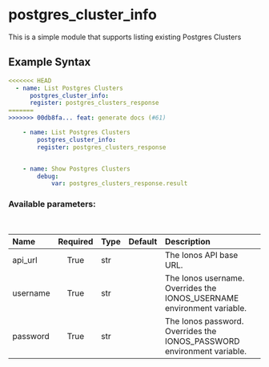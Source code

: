 # postgres_cluster_info

This is a simple module that supports listing existing Postgres Clusters

## Example Syntax


```yaml
<<<<<<< HEAD
  - name: List Postgres Clusters
      postgres_cluster_info:
      register: postgres_clusters_response
=======
>>>>>>> 00db8fa... feat: generate docs (#61)

    - name: List Postgres Clusters
        postgres_cluster_info:
        register: postgres_clusters_response


    - name: Show Postgres Clusters
        debug:
            var: postgres_clusters_response.result

```
### Available parameters:
&nbsp;

| Name | Required | Type | Default | Description |
| :--- | :---: | :--- | :--- | :--- |
| api_url | True | str |  | The Ionos API base URL. |
| username | True | str |  | The Ionos username. Overrides the IONOS_USERNAME environment variable. |
| password | True | str |  | The Ionos password. Overrides the IONOS_PASSWORD environment variable. |
